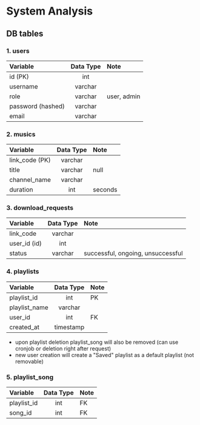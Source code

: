 # System Analysis

## DB tables

### 1. users
| Variable | Data Type |Note|
|:------|:-------:|:-----|
| id (PK)| int |
|username| varchar|
|role|varchar|user, admin
|password (hashed)|varchar|
|email|varchar|

### 2. musics
|Variable | Data Type | Note|
|:------|:-------:|:-----|
| link_code (PK)| varchar|
| title | varchar|null|
| channel_name| varchar|
| duration | int|seconds|null


### 3. download_requests
|Variable | Data Type | Note|
|:------|:-------:|:-----|
|link_code|varchar||
| user_id (id) |int||
| status| varchar|successful, ongoing, unsuccessful|

### 4. playlists
|Variable | Data Type | Note|
|:------|:-------:|:-----|
|playlist_id|int|PK|
|playlist_name|varchar
|user_id|int|FK|
|created_at| timestamp

- upon playlist deletion playlist_song will also be removed (can use cronjob or deletion right after request)
- new user creation will create a "Saved" playlist as a default playlist (not removable)


### 5. playlist_song
|Variable | Data Type | Note|
|:------|:-------:|:-----|
|playlist_id|int|FK
|song_id|int|FK


